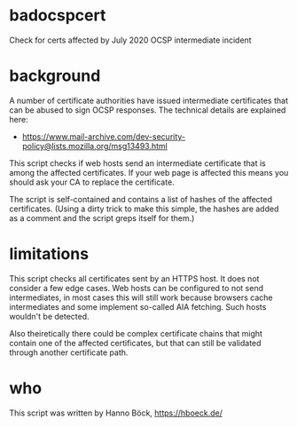 # badocspcert
Check for certs affected by July 2020 OCSP intermediate incident

# background

A number of certificate authorities have issued intermediate certificates that can be
abused to sign OCSP responses. The technical details are explained here:

* https://www.mail-archive.com/dev-security-policy@lists.mozilla.org/msg13493.html

This script checks if web hosts send an intermediate certificate that is among the
affected certificates. If your web page is affected this means you should ask your
CA to replace the certificate.

The script is self-contained and contains a list of hashes of the affected certificates.
(Using a dirty trick to make this simple, the hashes are added as a comment and the
script greps itself for them.)

# limitations

This script checks all certificates sent by an HTTPS host. It does not consider a few
edge cases. Web hosts can be configured to not send intermediates, in most cases this
will still work because browsers cache intermediates and some implement so-called
AIA fetching. Such hosts wouldn't be detected.

Also theiretically there could be complex certificate chains that might contain one of
the affected certificates, but that can still be validated through another certificate
path.

# who

This script was written by Hanno Böck, https://hboeck.de/
